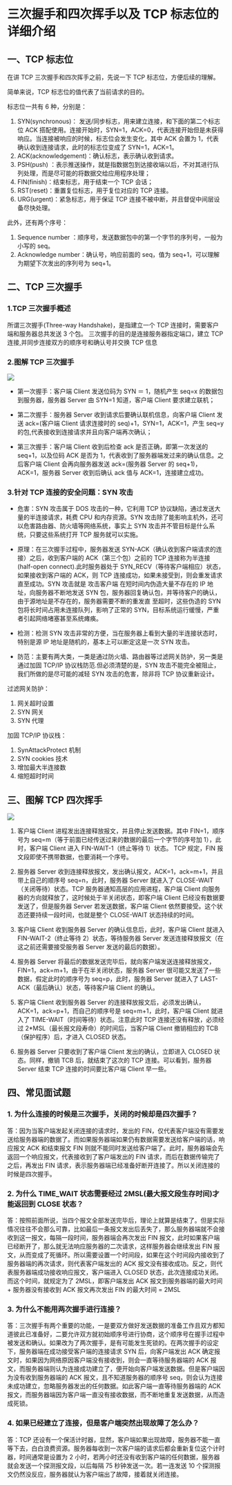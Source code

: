 # 三次握手和四次挥手以及 TCP 标志位的详细介绍

## 一、TCP 标志位

在讲 TCP 三次握手和四次挥手之前，先说一下 TCP 标志位，方便后续的理解。

简单来说，TCP 标志位的值代表了当前请求的目的。

标志位一共有 6 种，分别是：

1. SYN(synchronous)： 发送/同步标志，用来建立连接，和下面的第二个标志位 ACK 搭配使用。连接开始时，SYN=1，ACK=0，代表连接开始但是未获得响应。当连接被响应的时候，标志位会发生变化，其中 ACK 会置为 1，代表确认收到连接请求，此时的标志位变成了 SYN=1，ACK=1。
2. ACK(acknowledgement)：确认标志，表示确认收到请求。
3. PSH(push) ：表示推送操作，就是指数据包到达接收端以后，不对其进行队列处理，而是尽可能的将数据交给应用程序处理；
4. FIN(finish)：结束标志，用于结束一个 TCP 会话；
5. RST(reset)：重置复位标志，用于复位对应的 TCP 连接。
6. URG(urgent)：紧急标志，用于保证 TCP 连接不被中断，并且督促中间层设备尽快处理。

此外，还有两个序号：

1. Sequence number ：顺序号，发送数据包中的第一个字节的序列号，一般为小写的 seq。
2. Acknowledge number：确认号，响应前面的 seq，值为 seq+1，可以理解为期望下次发出的序列号为 seq+1。

## 二、TCP 三次握手

### 1.TCP 三次握手概述

所谓三次握手(Three-way Handshake)，是指建立一个 TCP 连接时，需要客户端和服务器总共发送 3 个包。 三次握手的目的是连接服务器指定端口，建立 TCP 连接,并同步连接双方的顺序号和确认号并交换 TCP 信息

### 2.图解 TCP 三次握手

![](http-handshake.assets/http-handshake-1.png)

- 第一次握手：客户端 Client 发送位码为 SYN ＝ 1，随机产生 seq=x 的数据包到服务器，服务器 Server 由 SYN=1 知道，客户端 Client 要求建立联机；

- 第二次握手：服务器 Server 收到请求后要确认联机信息，向客户端 Client 发送 ack=(客户端 Client 请求连接时的 seq)+1，SYN=1，ACK=1，产生 seq=y 的包,代表接收到连接请求并且向客户端再次确认；

- 第三次握手：客户端 Client 收到后检查 ack 是否正确，即第一次发送的 seq+1，以及位码 ACK 是否为 1，代表收到了服务器端发过来的确认信息。之后客户端 Client 会再向服务器发送 ack=(服务器 Server 的 seq+1)，ACK=1，服务器 Server 收到后确认 ack 值与 ACK=1，连接建立成功。

### 3.针对 TCP 连接的安全问题：SYN 攻击

- 危害：SYN 攻击属于 DOS 攻击的一种，它利用 TCP 协议缺陷，通过发送大量的半连接请求，耗费 CPU 和内存资源。SYN 攻击除了能影响主机外，还可以危害路由器、防火墙等网络系统，事实上 SYN 攻击并不管目标是什么系统，只要这些系统打开 TCP 服务就可以实施。

- 原理：在三次握手过程中，服务器发送 SYN-ACK（确认收到客户端请求的连接）之后，收到客户端的 ACK（第三个包）之前的 TCP 连接称为半连接(half-open connect).此时服务器处于 SYN_RECV（等待客户端相应）状态，如果接收到客户端的 ACK，则 TCP 连接成功，如果未接受到，则会重发请求直至成功。SYN 攻击就是 攻击客户端 在短时间内伪造大量不存在的 IP 地址，向服务器不断地发送 SYN 包，服务器回复确认包，并等待客户的确认，由于源地址是不存在的，服务器需要不断的重发直 至超时，这些伪造的 SYN 包将长时间占用未连接队列，影响了正常的 SYN，目标系统运行缓慢，严重者引起网络堵塞甚至系统瘫痪。

- 检测：检测 SYN 攻击非常的方便，当在服务器上看到大量的半连接状态时，特别是源 IP 地址是随机的，基本上可以断定这是一次 SYN 攻击。

- 防范：主要有两大类，一类是通过防火墙、路由器等过滤网关防护，另一类是通过加固 TCP/IP 协议栈防范.但必须清楚的是，SYN 攻击不能完全被阻止，我们所做的是尽可能的减轻 SYN 攻击的危害，除非将 TCP 协议重新设计。

过滤网关防护：

1. 网关超时设置
2. SYN 网关
3. SYN 代理

加固 TCP/IP 协议栈：

1. SynAttackProtect 机制
2. SYN cookies 技术
3. 增加最大半连接数
4. 缩短超时时间

## 三、图解 TCP 四次挥手

![](http-handshake.assets/http-handshake-2.png)

1. 客户端 Client 进程发出连接释放报文，并且停止发送数据。其中 FIN=1，顺序号为 seq=m（等于前面已经传送过来的数据的最后一个字节的序号加 1），此时，客户端 Client 进入 FIN-WAIT-1（终止等待 1）状态。 TCP 规定，FIN 报文段即使不携带数据，也要消耗一个序号。

2. 服务器 Server 收到连接释放报文，发出确认报文，ACK=1，ack=m+1，并且带上自己的顺序号 seq=n，此时，服务器 Server 就进入了 CLOSE-WAIT（关闭等待）状态。TCP 服务器通知高层的应用进程，客户端 Client 向服务器的方向就释放了，这时候处于半关闭状态，即客户端 Client 已经没有数据要发送了，但是服务器 Server 若发送数据，客户端 Client 依然要接受。这个状态还要持续一段时间，也就是整个 CLOSE-WAIT 状态持续的时间。

3. 客户端 Client 收到服务器 Server 的确认信息后，此时，客户端 Client 就进入 FIN-WAIT-2（终止等待 2）状态，等待服务器 Server 发送连接释放报文（在这之前还需要接受服务器 Server 发送的最后的数据）。

4. 服务器 Server 将最后的数据发送完毕后，就向客户端发送连接释放报文，FIN=1，ack=m+1，由于在半关闭状态，服务器 Server 很可能又发送了一些数据，假定此时的顺序号为 seq=p，此时，服务器 Server 就进入了 LAST-ACK（最后确认）状态，等待客户端 Client 的确认。

5. 客户端 Client 收到服务器 Server 的连接释放报文后，必须发出确认，ACK=1，ack=p+1，而自己的顺序号是 seq=m+1，此时，客户端 Client 就进入了 TIME-WAIT（时间等待）状态。注意此时 TCP 连接还没有释放，必须经过 2\*MSL（最长报文段寿命）的时间后，当客户端 Client 撤销相应的 TCB（保护程序）后，才进入 CLOSED 状态。

6. 服务器 Server 只要收到了客户端 Client 发出的确认，立即进入 CLOSED 状态。同样，撤销 TCB 后，就结束了这次的 TCP 连接。可以看到，服务器 Server 结束 TCP 连接的时间要比客户端 Client 早一些。

## 四、常见面试题

### 1. 为什么连接的时候是三次握手，关闭的时候却是四次握手？

答：因为当客户端发起关闭连接的请求时，发出的 FIN，仅代表客户端没有需要发送给服务器端的数据了。而如果服务器端如果仍有数据需要发送给客户端的话，响应报文 ACK 和结束报文 FIN 则就不能同时发送给客户端了。此时，服务器端会先返回一个响应报文，代表接收到了客户端发出的 FIN 请求，而后在数据传输完了之后，再发出 FIN 请求，表示服务器端已经准备好断开连接了。所以关闭连接的时候是四次握手。

### 2. 为什么 TIME_WAIT 状态需要经过 2MSL(最大报文段生存时间)才能返回到 CLOSE 状态？

答：按照前面所说，当四个报文全部发送完毕后，理论上就算是结束了。但是实际情况往往不会那么可靠，比如最后一条报文发出后丢失了，那么服务器端就不会接收到这一报文，每隔一段时间，服务器端会再次发出 FIN 报文，此时如果客户端已经断开了，那么就无法响应服务器的二次请求，这样服务器会继续发出 FIN 报文，从而变成了死循环。所以需要设置一个时间段，如果在这个时间段内接收到了服务器端的再次请求，则代表客户端发出的 ACK 报文没有接收成功。反之，则代表服务器端成功接收响应报文，客户端进入 CLOSED 状态，此次连接成功关闭。而这个时间，就规定为了 2MSL，即客户端发出 ACK 报文到服务器端的最大时间 + 服务器没有接收到 ACK 报文再次发出 FIN 的最大时间 = 2MSL

### 3. 为什么不能用两次握手进行连接？

答：三次握手有两个重要的功能，一是要双方做好发送数据的准备工作且双方都知道彼此已准备好，二要允许双方就初始顺序号进行协商，这个顺序号在握手过程中被发送和确认。如果改为了两次握手，是有可能发生死锁的。在两次握手的设定下，服务器端在成功接受客户端的连接请求 SYN 后，向客户端发出 ACK 确定报文时，如果因为网络原因客户端没有接收到，则会一直等待服务器端的 ACK 报文，而服务器端则认为连接成功建立了，便开始向客户端发送数据。但是客户端因为没有收到服务器端的 ACK 报文，且不知道服务器的顺序号 seq，则会认为连接未成功建立，忽略服务器发出的任何数据。如此客户端一直等待服务器端的 ACK 报文，而服务器端因为客户端一直没有接收数据，而不断地重复发送数据，从而造成死锁。

### 4. 如果已经建立了连接，但是客户端突然出现故障了怎么办？

答：TCP 还设有一个保活计时器，显然，客户端如果出现故障，服务器不能一直等下去，白白浪费资源。服务器每收到一次客户端的请求后都会重新复位这个计时器，时间通常是设置为 2 小时，若两小时还没有收到客户端的任何数据，服务器就会发送一个探测报文段，以后每隔 75 秒钟发送一次。若一连发送 10 个探测报文仍然没反应，服务器就认为客户端出了故障，接着就关闭连接。
